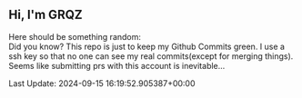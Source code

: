 ## Hi, I'm GRQZ
Here should be something random:  
Did you know? This repo is just to keep my Github Commits green.
I use a ssh key so that no one can see my real commits(except for merging things).
Seems like submitting prs with this account is inevitable...


Last Update: 2024-09-15 16:19:52.905387+00:00
